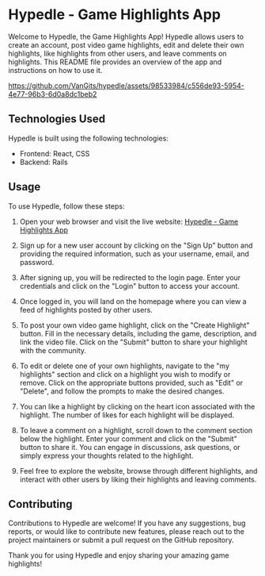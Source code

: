 # Hypedle - Game Highlights App

Welcome to Hypedle, the Game Highlights App! Hypedle allows users to create an account, post video game highlights, edit and delete their own highlights, like highlights from other users, and leave comments on highlights. This README file provides an overview of the app and instructions on how to use it.

https://github.com/VanGits/hypedle/assets/98533984/c556de93-5954-4e77-96b3-6d0a8dc1beb2

## Technologies Used

Hypedle is built using the following technologies:


- Frontend: React, CSS
- Backend: Rails

## Usage

To use Hypedle, follow these steps:

1. Open your web browser and visit the live website: [Hypedle - Game Highlights App](https://highlight-app2.onrender.com/)

2. Sign up for a new user account by clicking on the "Sign Up" button and providing the required information, such as your username, email, and password.

3. After signing up, you will be redirected to the login page. Enter your credentials and click on the "Login" button to access your account.

4. Once logged in, you will land on the homepage where you can view a feed of highlights posted by other users.

5. To post your own video game highlight, click on the "Create Highlight" button. Fill in the necessary details, including the game, description, and link the video file. Click on the "Submit" button to share your highlight with the community.

6. To edit or delete one of your own highlights, navigate to the "my highlights" section and click on a highlight you wish to modify or remove. Click on the appropriate buttons provided, such as "Edit" or "Delete", and follow the prompts to make the desired changes.

7. You can like a highlight by clicking on the heart icon associated with the highlight. The number of likes for each highlight will be displayed.

8. To leave a comment on a highlight, scroll down to the comment section below the highlight. Enter your comment and click on the "Submit" button to share it. You can engage in discussions, ask questions, or simply express your thoughts related to the highlight.

9. Feel free to explore the website, browse through different highlights, and interact with other users by liking their highlights and leaving comments.

## Contributing

Contributions to Hypedle are welcome! If you have any suggestions, bug reports, or would like to contribute new features, please reach out to the project maintainers or submit a pull request on the GitHub repository.



Thank you for using Hypedle and enjoy sharing your amazing game highlights!
